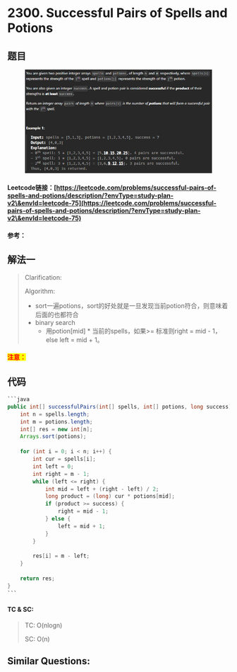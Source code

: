 # 2300. Successful Pairs of Spells and Potions

## 题目

<figure><img src=".gitbook/assets/image (206).png" alt=""><figcaption></figcaption></figure>

#### Leetcode链接：[https://leetcode.com/problems/successful-pairs-of-spells-and-potions/description/?envType=study-plan-v2\&envId=leetcode-75](https://leetcode.com/problems/successful-pairs-of-spells-and-potions/description/?envType=study-plan-v2\&envId=leetcode-75)

#### 参考：

## 解法一

> Clarification:&#x20;
>
> Algorithm:&#x20;
>
> * sort一遍potions，sort的好处就是一旦发现当前potion符合，则意味着后面的也都符合
> * binary search
>   * 用potion\[mid] \* 当前的spells，如果>= 标准则right = mid - 1， else left = mid + 1。

#### <mark style="color:red;">注意：</mark>

## 代码

````java
```java
public int[] successfulPairs(int[] spells, int[] potions, long success) {
    int n = spells.length;
    int m = potions.length;
    int[] res = new int[n];
    Arrays.sort(potions);

    for (int i = 0; i < n; i++) {
        int cur = spells[i];
        int left = 0;
        int right = m - 1;
        while (left <= right) {
            int mid = left + (right - left) / 2;
            long product = (long) cur * potions[mid];
            if (product >= success) {
                right = mid - 1;
            } else {
                left = mid + 1;
            }
        }

        res[i] = m - left;
    }

    return res;
}
```
````

#### TC & SC:&#x20;

> TC: O(nlogn)
>
> SC: O(n)

## **Similar Questions:**&#x20;

